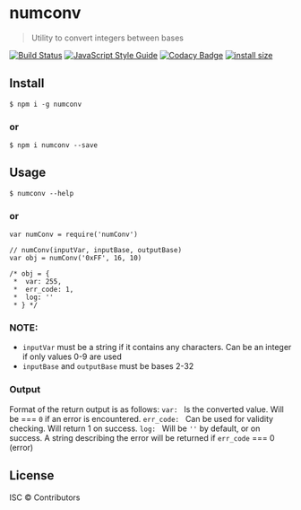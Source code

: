 # numconv

> Utility to convert integers between bases

[![Build Status](https://travis-ci.com/alxtford/numconv.svg?branch=master)](https://travis-ci.com/alxtford/numconv)
[![JavaScript Style Guide](https://img.shields.io/badge/code_style-standard-brightgreen.svg)](https://standardjs.com)
[![Codacy Badge](https://api.codacy.com/project/badge/Grade/ade8499d0f2f47e3a7f9c7e57c2e8010)](https://www.codacy.com/app/alxtford/numconv?utm_source=github.com&amp;utm_medium=referral&amp;utm_content=alxtford/numconv&amp;utm_campaign=Badge_Grade)
[![install size](https://packagephobia.now.sh/badge?p=numconv)](https://packagephobia.now.sh/result?p=numconv)

## Install

```console
$ npm i -g numconv
```
### or

```console
$ npm i numconv --save
```

## Usage

```console
$ numconv --help
```
### or

```console
var numConv = require('numConv')

// numConv(inputVar, inputBase, outputBase)
var obj = numConv('0xFF', 16, 10)

/* obj = {
 *  var: 255,
 *  err_code: 1,
 *  log: ''
 * } */

```

### NOTE:
* `inputVar` must be a string if it contains any characters. Can be an integer if only values 0-9 are used
* `inputBase` and `outputBase` must be bases 2-32

### Output
Format of the return output is as follows:
`var: ` Is the converted value. Will be === `0` if an error is encountered.
`err_code: ` Can be used for validity checking. Will return 1 on success.
`log: ` Will be `''` by default, or on success. A string describing the error will be returned if `err_code` === 0 (error)

## License

ISC © Contributors
